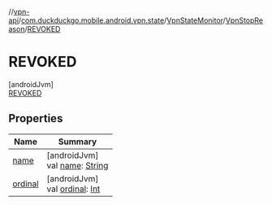 //[vpn-api](../../../../../index.md)/[com.duckduckgo.mobile.android.vpn.state](../../../index.md)/[VpnStateMonitor](../../index.md)/[VpnStopReason](../index.md)/[REVOKED](index.md)

# REVOKED

[androidJvm]\
[REVOKED](index.md)

## Properties

| Name | Summary |
|---|---|
| [name](../-r-e-s-t-a-r-t/index.md#-372974862%2FProperties%2F165046441) | [androidJvm]<br>val [name](../-r-e-s-t-a-r-t/index.md#-372974862%2FProperties%2F165046441): [String](https://kotlinlang.org/api/latest/jvm/stdlib/kotlin/-string/index.html) |
| [ordinal](../-r-e-s-t-a-r-t/index.md#-739389684%2FProperties%2F165046441) | [androidJvm]<br>val [ordinal](../-r-e-s-t-a-r-t/index.md#-739389684%2FProperties%2F165046441): [Int](https://kotlinlang.org/api/latest/jvm/stdlib/kotlin/-int/index.html) |
